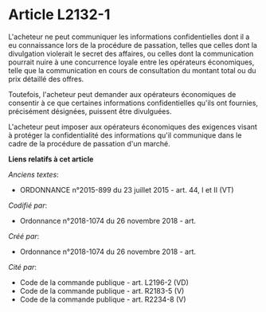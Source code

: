 # Article L2132-1

L'acheteur ne peut communiquer les informations confidentielles dont il a eu connaissance lors de la procédure de passation,
telles que celles dont la divulgation violerait le secret des affaires, ou celles dont la communication pourrait nuire à une
concurrence loyale entre les opérateurs économiques, telle que la communication en cours de consultation du montant total ou
du prix détaillé des offres.

Toutefois, l'acheteur peut demander aux opérateurs économiques de consentir à ce que certaines informations confidentielles
qu'ils ont fournies, précisément désignées, puissent être divulguées.

L'acheteur peut imposer aux opérateurs économiques des exigences visant à protéger la confidentialité des informations qu'il
communique dans le cadre de la procédure de passation d'un marché.

**Liens relatifs à cet article**

_Anciens textes_:

  - ORDONNANCE n°2015-899 du 23 juillet 2015 - art. 44, I et II (VT)

_Codifié par_:

  - Ordonnance n°2018-1074 du 26 novembre 2018 - art.

_Créé par_:

  - Ordonnance n°2018-1074 du 26 novembre 2018 - art.

_Cité par_:

  - Code de la commande publique - art. L2196-2 (VD)
  - Code de la commande publique - art. R2183-5 (V)
  - Code de la commande publique - art. R2234-8 (V)
